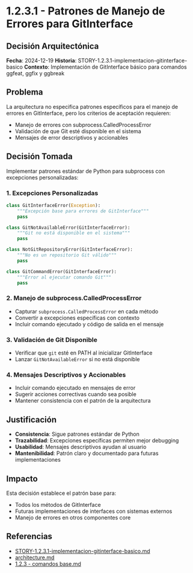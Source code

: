# 1.2.3.1 - Patrones de Manejo de Errores para GitInterface

## Decisión Arquitectónica

**Fecha**: 2024-12-19
**Historia**: STORY-1.2.3.1-implementacion-gitinterface-basico
**Contexto**: Implementación de GitInterface básico para comandos ggfeat, ggfix y ggbreak

## Problema

La arquitectura no especifica patrones específicos para el manejo de errores en GitInterface, pero los criterios de aceptación requieren:
- Manejo de errores con subprocess.CalledProcessError
- Validación de que Git esté disponible en el sistema
- Mensajes de error descriptivos y accionables

## Decisión Tomada

Implementar patrones estándar de Python para subprocess con excepciones personalizadas:

### 1. Excepciones Personalizadas
```python
class GitInterfaceError(Exception):
    """Excepción base para errores de GitInterface"""
    pass

class GitNotAvailableError(GitInterfaceError):
    """Git no está disponible en el sistema"""
    pass

class NotGitRepositoryError(GitInterfaceError):
    """No es un repositorio Git válido"""
    pass

class GitCommandError(GitInterfaceError):
    """Error al ejecutar comando Git"""
    pass
```

### 2. Manejo de subprocess.CalledProcessError
- Capturar `subprocess.CalledProcessError` en cada método
- Convertir a excepciones específicas con contexto
- Incluir comando ejecutado y código de salida en el mensaje

### 3. Validación de Git Disponible
- Verificar que `git` esté en PATH al inicializar GitInterface
- Lanzar `GitNotAvailableError` si no está disponible

### 4. Mensajes Descriptivos y Accionables
- Incluir comando ejecutado en mensajes de error
- Sugerir acciones correctivas cuando sea posible
- Mantener consistencia con el patrón de la arquitectura

## Justificación

- **Consistencia**: Sigue patrones estándar de Python
- **Trazabilidad**: Excepciones específicas permiten mejor debugging
- **Usabilidad**: Mensajes descriptivos ayudan al usuario
- **Mantenibilidad**: Patrón claro y documentado para futuras implementaciones

## Impacto

Esta decisión establece el patrón base para:
- Todos los métodos de GitInterface
- Futuras implementaciones de interfaces con sistemas externos
- Manejo de errores en otros componentes core

## Referencias

- [STORY-1.2.3.1-implementacion-gitinterface-basico.md](../planning/iniciatives/INI-1-adopcion-vibedoc-gggit/epics/EPIC-1.2-adecuacion-codigo-arquitectura/stories/STORY-1.2.3.1-implementacion-gitinterface-basico.md)
- [architecture.md](../architecture.md)
- [1.2.3 - comandos base.md](1.2.3%20-%20comandos%20base.md)
